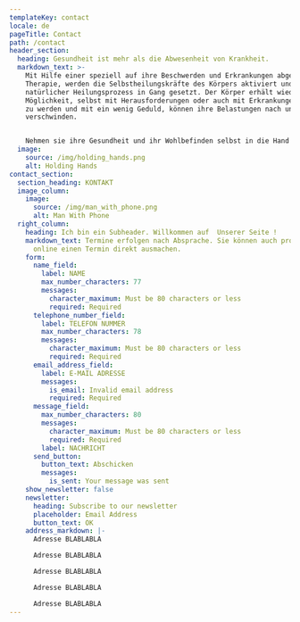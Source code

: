 ```yaml
---
templateKey: contact
locale: de
pageTitle: Contact
path: /contact
header_section:
  heading: Gesundheit ist mehr als die Abwesenheit von Krankheit.
  markdown_text: >-
    Mit Hilfe einer speziell auf ihre Beschwerden und Erkrankungen abgestimmten
    Therapie, werden die Selbstheilungskräfte des Körpers aktiviert und ein
    natürlicher Heilungsprozess in Gang gesetzt. Der Körper erhält wieder die
    Möglichkeit, selbst mit Herausforderungen oder auch mit Erkrankungen fertig
    zu werden und mit ein wenig Geduld, können ihre Belastungen nach und nach
    verschwinden.


    Nehmen sie ihre Gesundheit und ihr Wohlbefinden selbst in die Hand und vereinbaren sie einen Termin mit uns.
  image:
    source: /img/holding_hands.png
    alt: Holding Hands
contact_section:
  section_heading: KONTAKT
  image_column:
    image:
      source: /img/man_with_phone.png
      alt: Man With Phone
  right_column:
    heading: Ich bin ein Subheader. Willkommen auf  Unserer Seite !
    markdown_text: Termine erfolgen nach Absprache. Sie können auch problemlos
      online einen Termin direkt ausmachen.
    form:
      name_field:
        label: NAME
        max_number_characters: 77
        messages:
          character_maximum: Must be 80 characters or less
          required: Required
      telephone_number_field:
        label: TELEFON NUMMER
        max_number_characters: 78
        messages:
          character_maximum: Must be 80 characters or less
          required: Required
      email_address_field:
        label: E-MAIL ADRESSE
        messages:
          is_email: Invalid email address
          required: Required
      message_field:
        max_number_characters: 80
        messages:
          character_maximum: Must be 80 characters or less
          required: Required
        label: NACHRICHT
      send_button:
        button_text: Abschicken
        messages:
          is_sent: Your message was sent
    show_newsletter: false
    newsletter:
      heading: Subscribe to our newsletter
      placeholder: Email Address
      button_text: OK
    address_markdown: |-
      Adresse BLABLABLA

      Adresse BLABLABLA

      Adresse BLABLABLA

      Adresse BLABLABLA

      Adresse BLABLABLA
---
```

